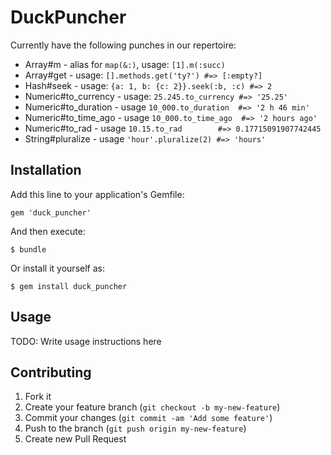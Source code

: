 # DuckPuncher

Currently have the following punches in our repertoire:

* Array#m   - alias for `map(&:)`, usage: `[1].m(:succ)`
* Array#get - usage: `[].methods.get('ty?') #=> [:empty?]`
* Hash#seek - usage: `{a: 1, b: {c: 2}}.seek(:b, :c) #=> 2`
* Numeric#to_currency - usage: `25.245.to_currency #=> '25.25'`
* Numeric#to_duration - usage `10_000.to_duration  #=> '2 h 46 min'` 
* Numeric#to_time_ago  - usage `10_000.to_time_ago  #=> '2 hours ago'`
* Numeric#to_rad      - usage `10.15.to_rad        #=> 0.17715091907742445`
* String#pluralize    - usage `'hour'.pluralize(2) #=> 'hours'`

## Installation

Add this line to your application's Gemfile:

    gem 'duck_puncher'

And then execute:

    $ bundle

Or install it yourself as:

    $ gem install duck_puncher

## Usage

TODO: Write usage instructions here

## Contributing

1. Fork it
2. Create your feature branch (`git checkout -b my-new-feature`)
3. Commit your changes (`git commit -am 'Add some feature'`)
4. Push to the branch (`git push origin my-new-feature`)
5. Create new Pull Request
